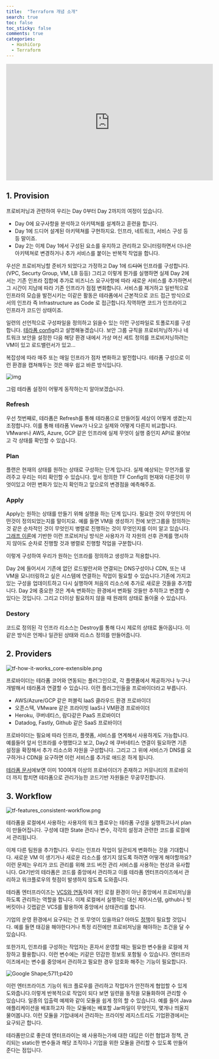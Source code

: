 ```yaml
---
title:  "Terraform 개념 소개"
search: true
toc: false
toc_sticky: false
comments: true
categories: 
  - HashiCorp
  - Terraform
---
```


<iframe width="560" height="315" src="https://www.youtube.com/embed/R6XxYKqB8EY" frameborder="0" allow="accelerometer; autoplay; encrypted-media; gyroscope; picture-in-picture" allowfullscreen></iframe>

## 1. Provision

프로비저닝과 관련하여 우리는 Day 0부터 Day 2까지의 여정이 있습니다.

- Day 0에 요구사항을 분석하고 아키텍쳐를 설계하고 훈련을 합니다.
- Day 1에 드디어 설계된 아키텍쳐를 구현하지요. 인프라, 네트워크, 서비스 구성 등등 말이죠.
- Day 2는 이제 Day 1에서 구성된 요소를 유지하고 관리하고 모니터링하면서 더나은 아키텍쳐로 변경하거나 추가 서비스를 붙이는 반복적 작업을 합니다.



우선은 프로비저닝할 준비가 되었다고 가정하고 Day 1에 ~~드디어~~ 인프라를 구성합니다. (VPC, Securty Group, VM, LB 등등) 그리고 이렇게 뭔가를 실행하면 실제 Day 2에서는 기존 인프라 집합에 추가로 비즈니스 요구사항에 따라 새로운 서비스를 추가하면서 그 시간이 지남에 따라 기존 인프라가 점점 변화합니다. 서비스를 제거하고 일반적으로 인프라의 모습을 발전시키는 이같은 활동은 테라폼에서 근본적으로 코드 접근 방식으로서의 인프라 즉 Infrastructure as Code 로 접근합니다.직역하면 코드가 인프라이고 인프라가 코드인 상태이죠.

일련의 선언적으로 구성파일을 정의하고 읽을수 있는 이런 구성파일로 토폴로지를 구성합니다. [테라폼 config](https://www.terraform.io/docs/configuration/index.html)라고 설명해놓겠습니다. 보안 그룹 규칙을 프로비저닝하거나 네트워크 보안을 설정한 다음 해당 환경 내에서 가상 머신 세트 정의를 프로비저닝하려는 VM이 있고 로드밸런서가 있고...

복잡성에 따라 매주 또는 매일 인프라가 점차 변화하고 발전합니다. 테라폼 구성으로 이런 환경을 캡쳐해두는 것은 매우 쉽고 바른 방식입니다.

![img](https://raw.githubusercontent.com/Great-Stone/images/master/uPic/PrGKxouOBWKZPAyp80ByMMnBlDDBCTJwBJpQA3APXwkoKhmjFUKWp-Ncc60TGNB6XNYEYhxBH6r3HFyEtNBeamu_DxAuRAtcG_3XEqyBH1g4pB6eufVZqwRJELzz8LEoR7xM8qU-BQs-20200701002631005.png)

그럼 테라폼 설정이 어떻게 동작하는지 알아보겠습니다.

### Refresh

우선 첫번째로, 테라폼은 Refresh를 통해 테라폼으로 만들어질 세상이 어떻게 생겼는지 조정합니다. 이를 통해 테라폼 View가 나오고 실제와 어떻게 다른지 비교합니다. VMware나 AWS, Azure, GCP 같은 인프라에 실제 무엇이 실행 중인지 API로 물어보고 각 상태를 확인할 수 있습니다.

### Plan

플랜은 현재의 상태를 원하는 상태로 구성하는 단계 입니다. 실제 예상되는 무언가를 알려주고 우리는 미리 확인할 수 있습니다. 앞서 정의한 TF Config의 현재와 다른것이 무엇이있고 어떤 변화가 있는지 확인하고 앞으로의 변경점을 예측해주죠.

### Apply

Apply는 원하는 상태를 만들기 위해 실행을 하는 단계 입니다. 필요한 것이 무엇인지 어떤것이 정의되었는지를 말이지요. 예를 들면 VM을 생성하기 전에 보안그룹을 정의하는 것 같은 순차적인 것이 무엇인지 병렬로 진행하는 것이 무엇인지를 이미 알고 있습니다. [그래프 이론](https://www.youtube.com/watch?v=V_TulH374hw)에 기반한 이런 프로비저닝 방식은 사용자가 각 자원의 선후 관계를 명시하지 않아도 순차로 진행할 것과 병렬로 진행할 작업을 구분합니다.

이렇게 구성하여 우리가 원하는 인프라를 정의하고 생성하고 적용합니다.

Day 2에 들어서서 기존에 없던 로드발란서와 연결되는 DNS구성이나 CDN, 또는 내 VM을 모니터링하고 싶은 시스템에 연결하는 작업이 필요할 수 있습니다.기존에 가지고 있는 구성을 업데이트하고 다시 실행하여 처음의 리소스에 추가로 새로운 것들을 추가합니다. Day 2에 중요한 것은 계속 변화하는 환경에서 변화될 것들만 추적하고 변경할 수 있다는 것입니다. 그리고 더이상 필요하지 않을 때 원래의 상태로 돌아올 수 있습니다.

### Destory

코드로 정의된 각 인프라 리소스는 Destroy를 통해 다시 제로의 상태로 돌아옵니다. 이같은 방식은 언제나 일관된 상태와 리소스 정의를 만들어줍니다.



## 2. Providers

![tf-how-it-works_core-extensible.png](https://raw.githubusercontent.com/Great-Stone/images/master/uPic/YwvyuWTzXp2ZSKimOCvPaYP7GEU-AjWmCn1r3lr43BGW0zX_51LxzgU8DJkukvL5Ri5McV8FYBPgxn0jYGt0XJLNGDRTz0Af7TkUOD26xBTRxW1QZyFaAMqCKF24qS7zvkTwyIJ6d4s.png)

프로바이더는 테라폼 코어와 연동되는 플러그인으로, 각 플랫폼에서 제공하거나 누구나 개발해서 테라폼과 연결할 수 있습니다. 이런 플러그인들을 프로바이더라고 부릅니다.

- AWS/Azure/GCP 같은 퍼블릭 IaaS 클라우드 환경 프로바이더
- 오픈스텍, VMware 같은 프라이빗 IaaS나 VM환경 프로바이더
- Heroku, 쿠버네티스, 람다같은 PaaS 프로바이더
- Datadog, Fastly, Github 같은 SaaS 프로바이더

프로바이더는 필요에 따라 인프라, 플랫폼, 서비스를 연계해서 사용하게도 가능합니다. 예를들어 앞서 인프라를 수행했다고 보고, Day2 에 쿠버네티스 연결이 필요하면 기존 설정을 확장해서 추가 리소스와 자원을 구성합니다. 그리고 그 위에 서비스가 DNS를 요구하거나 CDN을 요구하면 이런 서비스를 추가로 애드온 하게 됩니다. 

[테라폼 문서](https://www.terraform.io/docs/providers/index.html)에보면 이미 100여개 이상의 프로바이더가 존재하고 커뮤니티의 프로바이더 까지 합치면 테라폼으로 관리가능한 코드기반 자원들은 무궁무진합니다.



## 3. Workflow

![tf-features_consistent-workflow.png](https://raw.githubusercontent.com/Great-Stone/images/master/uPic/M-XWeZGoGvexWM5BJwzU5WqAgsol63APP4dlm0iBh_XADq8xGJetiTCAgEbk0LXWDaU83cgGu0l2mh0rtBnsAySYA_j80j1W40Ug01iZSy2CtY7Xr6MV90OM2zQVOnlQU5p8iObm6-I.png)

테라폼을 로컬에서 사용하는 사용자의 워크 플로우는 테라폼 구성을 실행하고나서 plan이 만들어집니다. 구성에 대한 State 관리나 변수, 각각의 설정과 관련한 코드를 로컬에서 관리됩니다.

이제 다른 팀원을 추가합니다. 우리는 인프라 작업이 일관되게 변화하는 것을 기대합니다. 새로운 VM 이 생기거나 새로운 리소스를 생기지 않도록 하려면 어떻게 해야할까요? 이런 문제는 우리가 코드 관리를 위해 코드 버전 관리 서비스를 사용하는 현상과 유사합니다. Git기반의 테라폼은 코드를 중앙에서 관리하고 이를 테라폼 엔터프라이즈에서 관리하고 워크플로우의 헛점이 발생하지 않도록 도와줍니다.

테라폼 엔터프라이즈는 [VCS와 연동](https://www.terraform.io/docs/cloud/vcs/index.html)하여 개인 로컬 환경이 아닌 중앙에서 프로비저닝을 하도록 관리하는 역할을 합니다. 이제 로컬에서 실행하는 대신 제어시스템, github나 빗버킷이나 깃랩같은 VCS를 활용하여 중앙에서 상태관리를 합니다. 

기업의 운영 환경에서 요구되는 건 또 무엇이 있을까요? 아마도 [정책](https://www.terraform.io/docs/cloud/sentinel/index.html)이 필요할 것입니다. 예를 들면 태깅을 해야한다거나 특정 리전에만 프로비저닝을 해야하는 조건을 달 수 있습니다.

또한가지, 인프라를 구성하는 작업자는 혼자서 운영할 때는 필요한 변수들을 로컬에 저장하고 활용합니다. 이런 변수에는 키같은 민감한 정보토 포함될 수 있습니다. 엔터프라이즈에서는 변수를 중앙에서 관리하고 필요한 경우 암호화 해주는 기능이 필요합니다. 

![Google Shape;5711;p420](https://raw.githubusercontent.com/Great-Stone/images/master/uPic/81GxnfKd6RWAjGcWyAT_XA5FebyDXpcVcZXwjc215cOnYBeUcVcazui7JkcTqFUkpTcgYvRCSel9HKDFYGLW7FbvxVIWdWUo2ee6ykuCLxn6eUitcIxB9BrY6VJBySb_fl8YSXZov-I.png)

이런 엔터프라이즈 기능이 워크 플로우를 관리하고 작업자가 안전하게 협업할 수 있게 도와줍니다.이렇게 반복적으로 작업이 되다 보면 일련을 동작을 모듈화하여 관리할 수 있습니다. 일종의 입출력 예제와 같이 모듈을 쉽게 정의 할 수 있습니다. 예를 들어 Java애플리케이션을 배포하고자 하는 모듈에는 배포할 Jar파일이 무엇인지, 몇개나 띄울지 물어봅니다. 이런 모듈을 기업내에서 관리하는 프라이빗 레지스트리도 기업환경에서는 요구되곤 합니다.

테라폼만으로 좋은데 엔터프라이는 왜 사용하는가에 대한 대답은 이런 협업과 정책, 관리되는 static한 변수들과 해당 조직이나 기업을 위한 모듈을 관리할 수 있도록 만들어준다는 점입니다.